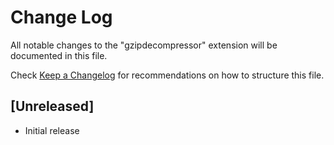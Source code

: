 # Change Log

All notable changes to the "gzipdecompressor" extension will be documented in this file.

Check [Keep a Changelog](http://keepachangelog.com/) for recommendations on how to structure this file.

## [Unreleased]

- Initial release